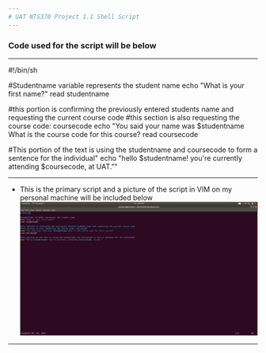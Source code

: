 ```yaml
---
# UAT NTS370 Project 1.1 Shell Script
---
```

### Code used for the script will be below
---
#!/bin/sh

#Studentname variable represents the student name
echo "What is your first name?"
read studentname

#this portion  is confirming the previously entered students name and requesting the current course code
#this section is also requesting the course code: coursecode
echo "You said your name was $studentname What is the course code for this course?
read coursecode

#This portion of the text is using the studentname and coursecode to form a sentence for the individual"
echo "hello $studentname! you're currently attending $coursecode, at UAT.""

---

+ This is the primary script and a picture of the script in VIM on my personal machine will be included below
![](https://github.com/pampew10/NTS370/blob/master/sssss.png)
---
